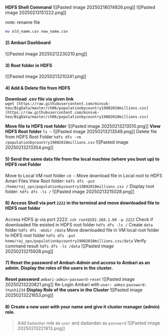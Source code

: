 **HDFS Shell Command**
![[Pasted image 20250218074826.png]]
![[Pasted image 20250213151222.png]]

note: rename file
```sh
mv old_name.csv new_name.csv
```

#### 2) Ambari Dashboard
![[Pasted image 20250212230210.png]]

#### 3) Root folder in HDFS
![[Pasted image 20250213210241.png]]

#### 4) Add & Delete file from HDFS
**Download .csv file via given link**
	`wget [https://raw.githubusercontent.com/minsuk-heo/BigData/master/ch06/populationbycountry19802010millions.csv](https://raw.githubusercontent.com/minsuk-heo/BigData/master/ch06/populationbycountry19802010millions.csv)`

**Move file to HDFS root folder**
![[Pasted image 20250213213510.png]]
**View HDFS Root folder**
`ls ~`
![[Pasted image 20250213213549.png]]
Delete file from HDFS Root Folder
`hdfs dfs -rm /populationbycountry19802010millions.csv`
![[Pasted image 20250213213354.png]]

#### 5) Send the same data file from the local machine (where you boot up) to HDFS root Folder
Move to Local VM root folder
	`cd ~`
Move download file in Local root to HDFS Amari Files View Root folder:
	`hdfs dfs -put /home/raj_ops/populationbycountry19802010millions.csv /`
Display root folder:
	`hdfs dfs -ls /`
![[Pasted image 20250213215028.png]]

#### 6) Access Shell via port `2222`  in the terminal and move downloaded file to HDFS root folder
Access HDFS ip via port 2222:
	`ssh root@192.168.1.60 -p 2222`
Check if downloaded file existed in HDFS root folder
	`hdfs dfs -ls /`
Create `data` folder
	`hdfs dfs -mkdir /data`
Move downloaded file in VM local root folder to HDFS root folder 
	`hdfs dfs -put home/raj_ops/populationbycountry19802010millions.csv/data`
Verify command result
	`hdfs dfs -ls /data`
![[Pasted image 20250213215928.png]]

#### 7) Reset the password of Ambari-Admin and access to Ambari as an admin. Display the roles of the users in the cluster. 
**Reset password**
	`ambari-admin-password-reset`
![[Pasted image 20250213220821.png]]
Re-Login Ambari with 
	`user: admin`
	`password: thanh1234`
**Display Role of the users in the Cluster**
![[Pasted image 20250213221653.png]]

#### 8) Create a new user with your name and give it cluster manager (admin) role. 
>Add `Dadandan` role as `user` and dadandan as `password`
![[Pasted image 20250213221913.png]]
